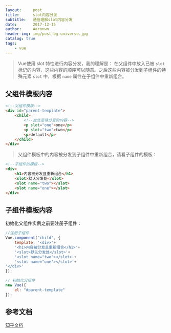 ```yaml
---
layout:     post
title:      slot内容分发
subtitle:   通俗理解slot内容分发
date:       2017-12-15
author:     Aaronwn
header-img: img/post-bg-universe.jpg
catalog: true
tags:
    - vue
---
```



> Vue使用 slot 特性进行内容分发，我的理解是：
 在父组件中放入已被 `slot` 标记的内容，这些内容的顺序可以随意。之后这些内容被分发到子组件的特殊元素 `slot` 中，根据 `name` 属性在子组件中重新组合。

## 父组件模板内容

``` html
<!--父组件模板-->
<div id="parent-template">
	<child>
		<!--此处是待分发的内容-->
		<p slot="one">one</p>
		<p slot="two">two</p>
		<p>default</p>
	</child>
</div>

```

> 父组件模板中的内容被分发到子组件中重新组合，请看子组件的模板：

``` html
<!--子组件的模板-->
<div>
	<h1>内容被分发且重新组合</h1>
	<slot>默认分发处</slot>
	<slot name="two"></slot>
	<slot name="one"></slot>
</div>
```
	
## 子组件模板内容

初始化父组件实例之前要注册子组件：

``` js
//注册子组件
Vue.component("child", {
	template: '<div>'+
	'<h1>内容被分发且重新组合</h1>'+
	'<slot>默认分发处</slot>'+
	'<slot name="two"></slot>'+
	'<slot name="one"></slot>'+
'</div>'
});

// 初始化父组件
new Vue({
	el: "#parent-template"
});

```

## 参考文档

[知乎文档](https://www.zhihu.com/question/37548226)